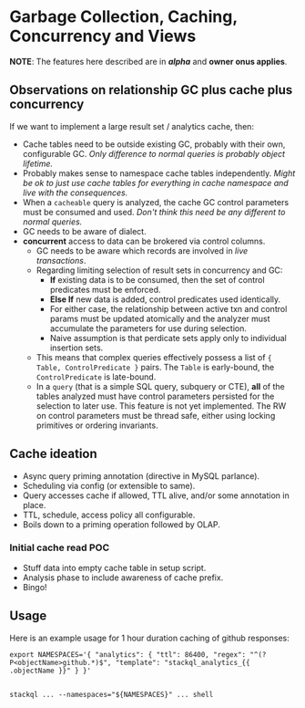 
# Garbage Collection, Caching, Concurrency and Views

**NOTE**: The features here described are in ***alpha*** and **owner onus applies**.


## Observations on relationship GC plus cache plus concurrency 

If we want to implement a large result set / analytics cache, then:

- Cache tables need to be outside existing GC, probably with their own, configurable GC. *Only difference to normal queries is probably object lifetime.*
- Probably makes sense to namespace cache tables independently.  *Might be ok to just use cache tables for everything in cache namespace and live with the consequences.*
- When a `cacheable` query is analyzed, the cache GC control parameters must be consumed and used.  *Don't think this need be any different to normal queries.*
- GC needs to be aware of dialect.
- **concurrent** access to data can be brokered via control columns.
    - GC needs to be aware which records are involved in *live transactions*.
    - Regarding limiting selection of result sets in concurrency and GC:
        - **If** existing data is to be consumed, then the set of control predicates must be enforced.
        - **Else If** new data is added, control predicates used identically.
        - For either case, the relationship between active txn and control params must be updated atomically and the analyzer must accumulate the parameters for use during selection.
        - Naive assumption is that perdicate sets apply only to individual insertion sets.
    - This means that complex queries effectively possess a list of `{ Table, ControlPredicate }` pairs.  The `Table` is early-bound, the `ControlPredicate` is late-bound.
    - In a `query` (that is a simple SQL query, subquery or CTE), **all** of the tables analyzed must have control parameters persisted for the selection to later use.  This feature is not yet implemented.  The RW on control parameters must be thread safe, either using locking primitives or ordering invariants.


## Cache ideation

- Async query priming annotation (directive in MySQL parlance).
- Scheduling via config (or extensible to same).
- Query accesses cache if allowed, TTL alive, and/or some annotation in place.
- TTL, schedule, access policy all configurable.
- Boils down to a priming operation followed by OLAP.

### Initial cache read POC

- Stuff data into empty cache table in setup script.
- Analysis phase to include awareness of cache prefix.
- Bingo!


## Usage


Here is an example usage for 1 hour duration caching of github responses:

```
export NAMESPACES='{ "analytics": { "ttl": 86400, "regex": "^(?P<objectName>github.*)$", "template": "stackql_analytics_{{ .objectName }}" } }'


stackql ... --namespaces="${NAMESPACES}" ... shell
```

